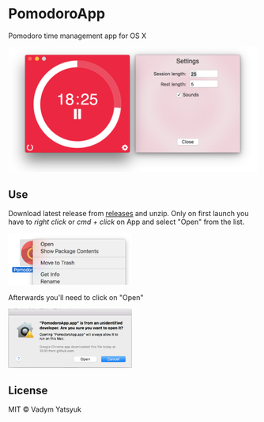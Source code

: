 # PomodoroApp
Pomodoro time management app for OS X

![](https://raw.githubusercontent.com/VadimDez/pomodoro-app/master/screenshots/main%2Bsettings.png)

## Use

Download latest release from [releases](https://github.com/VadimDez/pomodoro-app/releases) and unzip.
Only on first launch you have to *right click* or *cmd + click* on App and select "Open" from the list.

<img src="https://github.com/VadimDez/pomodoro-app/blob/master/screenshots/open1.png" width="250">

Afterwards you'll need to click on "Open"

<img src="https://github.com/VadimDez/pomodoro-app/blob/master/screenshots/open2.png" width="250">

## License

MIT © Vadym Yatsyuk
